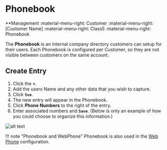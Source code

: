 # Phonebook
**Management :material-menu-right: Customer :material-menu-right: [Customer Name] :material-menu-right: Class5 :material-menu-right: Phonebook

The **Phonebook** is an internal company directory customers can setup for their users. Each Phonebook is configured per Customer, so they are not visible between customers on the same account. 

## Create Entry

1. Click the **`+`**.
2. Add the users Name and any other data that you wish to capture. 
3. Click **`Sve`**.
4. The new entry will appear in the Phonebook. 
5. Click **Phone Numbers** to the right of the entry.
6. Enter associated numbers and **`Save`**. (Below is only an example of how you could choose to organize this information.)

![alt text][phonebook]

!!! note "Phonebook and WebPhone"
    Phonebook is also used in the [Web Phone](https://docs.connexcs.com/setup/integrations/webphone/) configuration. 

[phonebook]: /class5/img/phonebook.png "Phonebook Add Numbers"

